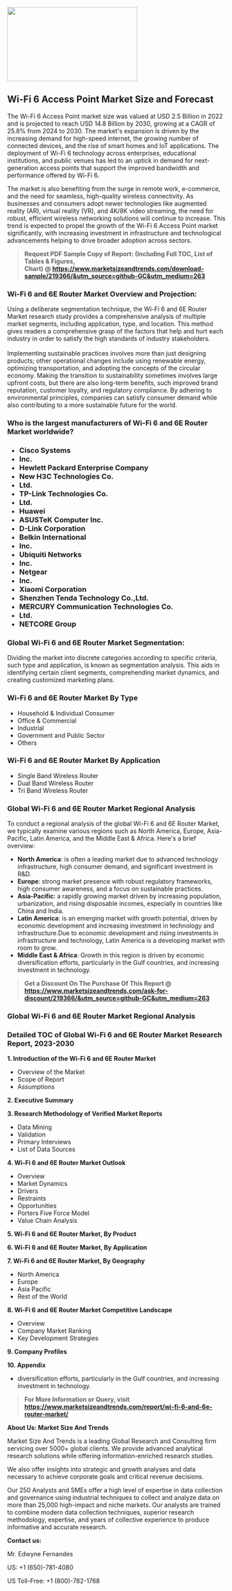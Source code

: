 <p><img class="alignnone size-medium wp-image-20088" src="https://ffe5etoiles.com/wp-content/uploads/2024/12/MST1-300x171.png" alt="" width="300" height="171" /></p><h2>Wi-Fi 6 Access Point Market Size and Forecast</h2><p>The Wi-Fi 6 Access Point market size was valued at USD 2.5 Billion in 2022 and is projected to reach USD 14.8 Billion by 2030, growing at a CAGR of 25.8% from 2024 to 2030. The market's expansion is driven by the increasing demand for high-speed internet, the growing number of connected devices, and the rise of smart homes and IoT applications. The deployment of Wi-Fi 6 technology across enterprises, educational institutions, and public venues has led to an uptick in demand for next-generation access points that support the improved bandwidth and performance offered by Wi-Fi 6.</p><p>The market is also benefiting from the surge in remote work, e-commerce, and the need for seamless, high-quality wireless connectivity. As businesses and consumers adopt newer technologies like augmented reality (AR), virtual reality (VR), and 4K/8K video streaming, the need for robust, efficient wireless networking solutions will continue to increase. This trend is expected to propel the growth of the Wi-Fi 6 Access Point market significantly, with increasing investment in infrastructure and technological advancements helping to drive broader adoption across sectors.</p></p><blockquote id="" class=""><strong>Request PDF Sample Copy of Report: (Including Full TOC, List of Tables &amp; Figures, Chart)&nbsp;@&nbsp;<strong><a href="https://www.marketsizeandtrends.com/download-sample/219366/&utm_source=github-GC&utm_medium=263" target="_blank">https://www.marketsizeandtrends.com/download-sample/219366/&utm_source=github-GC&utm_medium=263</a></strong></strong></blockquote><h3 id="" class="">Wi-Fi 6 and 6E Router Market&nbsp;Overview and Projection:</h3><p id="" class="">Using a deliberate segmentation technique, the Wi-Fi 6 and 6E Router Market research study provides a comprehensive analysis of multiple market segments, including application, type, and location. This method gives readers a comprehensive grasp of the factors that help and hurt each industry in order to satisfy the high standards of industry stakeholders. <br /> <br />Implementing sustainable practices involves more than just designing products; other operational changes include using renewable energy, optimizing transportation, and adopting the concepts of the circular economy. Making the transition to sustainability sometimes involves large upfront costs, but there are also long-term benefits, such improved brand reputation, customer loyalty, and regulatory compliance. By adhering to environmental principles, companies can satisfy consumer demand while also contributing to a more sustainable future for the world.</p><h3 id="" class="">Who is the largest manufacturers of&nbsp;Wi-Fi 6 and 6E Router Market worldwide?</h3><h3 class=""><p><ul><li>Cisco Systems </li><li> Inc. </li><li> Hewlett Packard Enterprise Company </li><li> New H3C Technologies Co. </li><li> Ltd. </li><li> TP-Link Technologies Co. </li><li> Ltd. </li><li> Huawei </li><li> ASUSTeK Computer Inc. </li><li> D-Link Corporation </li><li> Belkin International </li><li> Inc. </li><li> Ubiquiti Networks </li><li> Inc. </li><li> Netgear </li><li> Inc. </li><li> Xiaomi Corporation </li><li> Shenzhen Tenda Technology Co.,Ltd. </li><li> MERCURY Communication Technologies Co. </li><li> Ltd. </li><li> NETCORE Group</li></ul></p></h3><h3 id="" class="">Global&nbsp;Wi-Fi 6 and 6E Router Market Segmentation:</h3><p id="" class="">Dividing the market into discrete categories according to specific criteria, such type and application, is known as segmentation analysis. This aids in identifying certain client segments, comprehending market dynamics, and creating customized marketing plans.</p><h3 id="" class="">Wi-Fi 6 and 6E Router Market&nbsp;By Type</h3><p><p><ul><li>Household & Individual Consumer</li><li> Office & Commercial</li><li> Industrial</li><li> Government and Public Sector</li><li> Others</p></li></ul></p></p><h3 id="" class="">Wi-Fi 6 and 6E Router Market&nbsp;By Application</h3><p class=""><p><ul><li>Single Band Wireless Router</li><li> Dual Band Wireless Router</li><li> Tri Band Wireless Router</li></ul></p></p><h3 id="" class="">Global Wi-Fi 6 and 6E Router Market Regional Analysis</h3><p id="" class="">To conduct a regional analysis of the global Wi-Fi 6 and 6E Router Market, we typically examine various regions such as North America, Europe, Asia-Pacific, Latin America, and the Middle East &amp; Africa. Here's a brief overview:</p><ul><li><strong>North America</strong>: is often a leading market due to advanced technology infrastructure, high consumer demand, and significant investment in R&amp;D.</li><li><strong>Europe</strong>: strong market presence with robust regulatory frameworks, high consumer awareness, and a focus on sustainable practices.</li><li><strong>Asia-Pacific</strong>: a rapidly growing market driven by increasing population, urbanization, and rising disposable incomes, especially in countries like China and India.</li><li><strong>Latin America</strong>: is an emerging market with growth potential, driven by economic development and increasing investment in technology and infrastructure.Due to economic development and rising investments in infrastructure and technology, Latin America is a developing market with room to grow.</li><li><strong>Middle East &amp; Africa</strong>: Growth in this region is driven by economic diversification efforts, particularly in the Gulf countries, and increasing investment in technology.</li></ul><blockquote id="" class=""><strong>Get a Discount On The Purchase Of This Report @ <strong><a href="https://www.marketsizeandtrends.com/ask-for-discount/219366/&utm_source=github-GC&utm_medium=263" target="_blank">https://www.marketsizeandtrends.com/ask-for-discount/219366/&utm_source=github-GC&utm_medium=263</a></strong></strong></blockquote><h3 id="" class="">Global Wi-Fi 6 and 6E Router Market Regional Analysis</h3><h3 id="" class="">Detailed TOC of Global Wi-Fi 6 and 6E Router Market Research Report, 2023-2030</h3><p id="" class=""><strong>1. Introduction of the Wi-Fi 6 and 6E Router Market</strong></p><ul><li>Overview of the Market</li><li>Scope of Report</li><li>Assumptions</li></ul><p id="" class=""><strong>2. Executive Summary</strong></p><p id="" class=""><strong>3. Research Methodology of Verified Market Reports</strong></p><ul><li>Data Mining</li><li>Validation</li><li>Primary Interviews</li><li>List of Data Sources</li></ul><p id="" class=""><strong>4. Wi-Fi 6 and 6E Router Market Outlook</strong></p><ul><li>Overview</li><li>Market Dynamics</li><li>Drivers</li><li>Restraints</li><li>Opportunities</li><li>Porters Five Force Model</li><li>Value Chain Analysis</li></ul><p id="" class=""><strong>5. Wi-Fi 6 and 6E Router Market, By Product</strong></p><p id="" class=""><strong>6. Wi-Fi 6 and 6E Router Market, By Application</strong></p><p id="" class=""><strong>7. Wi-Fi 6 and 6E Router Market, By Geography</strong></p><ul><li>North America</li><li>Europe</li><li>Asia Pacific</li><li>Rest of the World</li></ul><p id="" class=""><strong>8. Wi-Fi 6 and 6E Router Market Competitive Landscape</strong></p><ul><li>Overview</li><li>Company Market Ranking</li><li>Key Development Strategies</li></ul><p id="" class=""><strong>9. Company Profiles</strong></p><p id="" class=""><strong>10. Appendix</strong></p><ul><li>diversification efforts, particularly in the Gulf countries, and increasing investment in technology.</li></ul><blockquote id="" class=""><strong>For More Information or Query, visit <strong><strong><a href="https://www.marketsizeandtrends.com/report/wi-fi-6-and-6e-router-market/" target="_blank">https://www.marketsizeandtrends.com/report/wi-fi-6-and-6e-router-market/</a></strong></strong></strong></blockquote><p id="" class=""><strong>About Us: Market Size And Trends</strong></p><p id="" class="">Market Size And Trends is a leading Global Research and Consulting firm servicing over 5000+ global clients. We provide advanced analytical research solutions while offering information-enriched research studies.</p><p id="" class="">We also offer insights into strategic and growth analyses and data necessary to achieve corporate goals and critical revenue decisions.</p><p id="" class="">Our 250 Analysts and SMEs offer a high level of expertise in data collection and governance using industrial techniques to collect and analyze data on more than 25,000 high-impact and niche markets. Our analysts are trained to combine modern data collection techniques, superior research methodology, expertise, and years of collective experience to produce informative and accurate research.</p><p id="" class=""><strong>Contact us:</strong></p><p id="" class="">Mr. Edwyne Fernandes</p><p id="" class="">US: +1 (650)-781-4080</p><p id="" class="">US Toll-Free: +1 (800)-782-1768</p>
